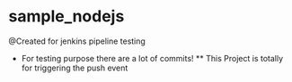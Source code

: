 # sample_nodejs
@Created for jenkins pipeline testing
* For testing purpose there are a lot of commits!
** This Project is totally for triggering the push event
